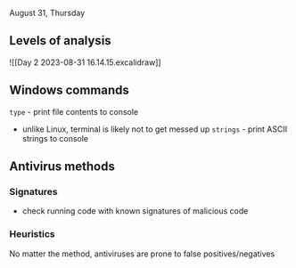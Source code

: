August 31, Thursday
## Levels of analysis
![[Day 2 2023-08-31 16.14.15.excalidraw]]
## Windows commands
`type` - print file contents to console
- unlike Linux, terminal is likely not to get messed up
`strings` - print ASCII strings to console

## Antivirus methods
### Signatures
- check running code with known signatures of malicious code
### Heuristics

No matter the method, antiviruses are prone to false positives/negatives